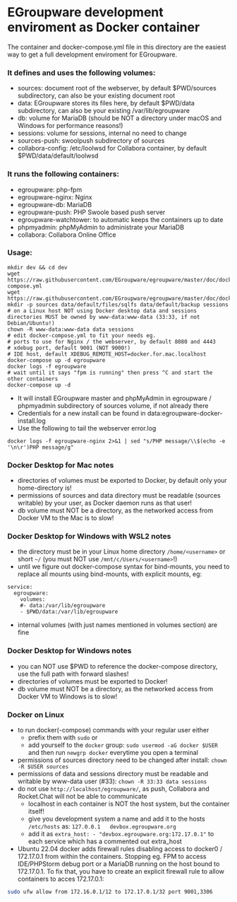 # EGroupware development enviroment as Docker container

The container and docker-compose.yml file in this directory are the easiest way to get a full development enviroment for EGroupware.

### It defines and uses the following volumes:
* sources: document root of the webserver, by default $PWD/sources subdirectory, can also be your existing document root
* data: EGroupware stores its files here, by default $PWD/data subdirectory, can also be your existing /var/lib/egroupware
* db: volume for MariaDB (should be NOT a directory under macOS and Windows for performance reasons!)
* sessions: volume for sessions, internal no need to change
* sources-push: swoolpush subdirectory of sources
* collabora-config: /etc/loolwsd for Collabora container, by default $PWD/data/default/loolwsd

### It runs the following containers:
* egroupware: php-fpm
* egroupware-nginx: Nginx
* egroupware-db: MariaDB
* egroupware-push: PHP Swoole based push server
* egroupware-watchtower: to automatic keeps the containers up to date
* phpmyadmin: phpMyAdmin to administrate your MariaDB
* collabora: Collabora Online Office

### Usage:
```
mkdir dev && cd dev
wget https://raw.githubusercontent.com/EGroupware/egroupware/master/doc/docker/development/docker-compose.yml
wget https://raw.githubusercontent.com/EGroupware/egroupware/master/doc/docker/development/nginx.conf
mkdir -p sources data/default/files/sqlfs data/default/backup sessions
# on a Linux host NOT using Docker desktop data and sessions directories MUST be owned by www-data:www-data (33:33, if not Debian/Ubuntu!)
chown -R www-data:www-data data sessions
# edit docker-compose.yml to fit your needs eg.
# ports to use for Nginx / the webserver, by default 8080 and 4443
# xdebug port, default 9001 (NOT 9000!)
# IDE host, default XDEBUG_REMOTE_HOST=docker.for.mac.localhost
docker-compose up -d egroupware
docker logs -f egroupware
# wait until it says "fpm is running" then press ^C and start the other containers
docker-compose up -d
```
* It will install EGroupware master and phpMyAdmin in egroupware / phpmyadmin subdirectory of sources volume, if not already there
* Credentials for a new install can be found in data:egroupware-docker-install.log
* Use the following to tail the webserver error.log
```
docker logs -f egroupware-nginx 2>&1 | sed "s/PHP message/\\$(echo -e '\n\r')PHP message/g"
```

### Docker Desktop for Mac notes
* directories of volumes must be exported to Docker, by default only your home-directory is!
* permissions of sources and data directory must be readable (sources writable) by your user, as Docker daemon runs as that user!
* db volume must NOT be a directory, as the networked access from Docker VM to the Mac is to slow!

### Docker Desktop for Windows with WSL2 notes
* the directory must be in your Linux home directory ```/home/<username>``` or short ```~/``` (you must NOT use ```/mnt/c/Users/<username>```!)
* until we figure out docker-compose syntax for bind-mounts, you need to replace all mounts using bind-mounts, with explicit mounts, eg:
```
service:
  egroupware:
    volumes:
    #- data:/var/lib/egroupware
    - $PWD/data:/var/lib/egroupware
```
* internal volumes (with just names mentioned in volumes section) are fine

### Docker Desktop for Windows notes
* you can NOT use $PWD to reference the docker-compose directory, use the full path with forward slashes!
* directories of volumes must be exported to Docker!
* db volume must NOT be a directory, as the networked access from Docker VM to Windows is to slow!

### Docker on Linux
* to run docker(-compose) commands with your regular user either
  - prefix them with ```sudo``` or
  - add yourself to the ```docker``` group: ```sudo usermod -aG docker $USER``` and then run ```newgrp docker``` everytime you open a terminal
* permissions of sources directory need to be changed after install: ```chown -R $USER sources```
* permissions of data and sessions directory must be readable and writable by www-data user (#33): ```chown -R 33:33 data sessions```
* do not use ```http://localhost/egroupware/```, as push, Collabora and Rocket.Chat will not be able to communicate
  - localhost in each container is NOT the host system, but the container itself!
  - give you development system a name and add it to the hosts ```/etc/hosts``` as: ```127.0.0.1   devbox.egroupware.org```
  - add it as ```extra_host: - "devbox.egroupware.org:172.17.0.1"``` to each service which has a commented out extra_host
* Ubuntu 22.04 docker adds firewall rules disabling access to docker0 / 172.17.0.1 from within the containers.
Stopping eg. FPM to access IDE/PHPStorm debug port or a MariaDB running on the host bound to 172.17.0.1. 
To fix that, you have to create an explicit firewall rule to allow containers to acces 172.17.0.1:
```bash
sudo ufw allow from 172.16.0.1/12 to 172.17.0.1/32 port 9001,3306
```
